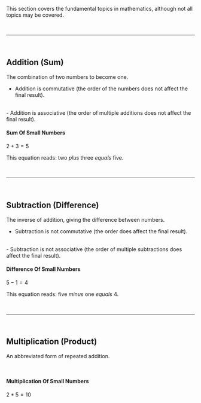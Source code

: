 This section covers the fundamental topics in mathematics, although not all topics may be covered.

<br>

---

<br>

## Addition (Sum)

The combination of two numbers to become one.

- Addition is commutative (the order of the numbers does not affect the final result).
<br>
- Addition is associative (the order of multiple additions does not affect the final result).

#### Sum Of Small Numbers

$2 + 3 = 5$

This equation reads: two *plus* three *equals* five.

<br>

---

<br>

## Subtraction (Difference)

The inverse of addition, giving the difference between numbers.

- Subtraction is not commutative (the order does affect the final result).
<br>
- Subtraction is not associative (the order of multiple subtractions does affect the final result).

#### Difference Of Small Numbers

$5 - 1 = 4$

This equation reads: five *minus* one *equals* 4.

<br>

---

<br>

## Multiplication (Product)

An abbreviated form of repeated addition.

<br>

#### Multiplication Of Small Numbers

$2 * 5 = 10$

